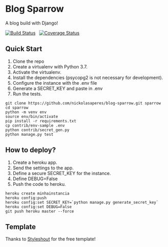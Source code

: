 # Blog Sparrow

A blog build with Django!

[![Build Status](https://travis-ci.com/nickolasaperes/blog-sparrow.svg?branch=master)](https://travis-ci.com/nickolasaperes/blog-sparrow) &nbsp; [![Coverage Status](https://coveralls.io/repos/github/nickolasaperes/blog-sparrow/badge.svg?branch=master)](https://coveralls.io/github/nickolasaperes/blog-sparrow?branch=master)

## Quick Start

1. Clone the repo
2. Create a virtualenv with Python 3.7.
3. Activate the virtualenv.
4. Install the dependencies (psycopg2 is not necessary for development).
5. Configure the instance with the .env file
6. Generate a SECRET_KEY and paste in .env
7. Run the tests.

```console
git clone https://github.com/nickolasaperes/blog-sparrow.git sparrow
cd sparrow
python -m venv env
source env/bin/activate
pip install -r requirements.txt
cp contrib/env-sample .env
python contrib/secret_gen.py
python manage.py test
```

## How to deploy?

1. Create a heroku app.
2. Send the settings to the app.
3. Define a secure SECRET_KEY for the instance.
4. Define DEBUG=False
5. Push the code to heroku.

```console
heroku create minhainstancia
heroku config:push
heroku config:set SECRET_KEY=`python manage.py generate_secret_key`
heroku config:set DEBUG=False
git push heroku master --force
```

## Template

Thanks to [Styleshout](https://www.styleshout.com/) for the free template!
